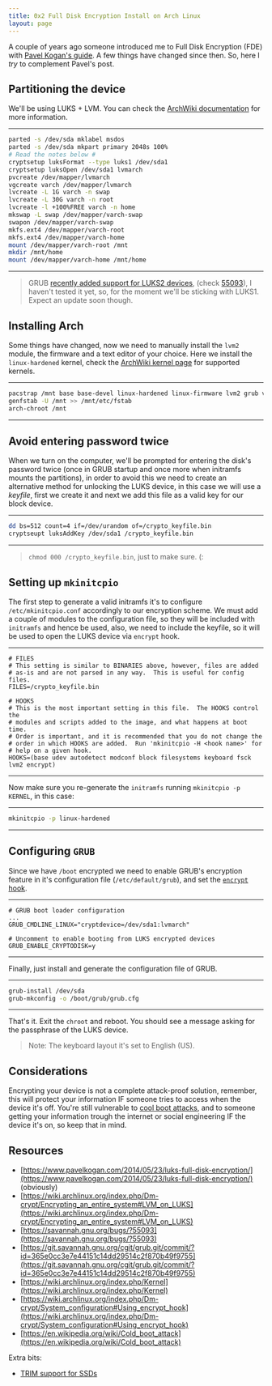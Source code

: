 ```yaml
---
title: 0x2 Full Disk Encryption Install on Arch Linux
layout: page
---
```


A couple of years ago someone introduced me to Full Disk Encryption (FDE) with [Pavel Kogan's guide](https://www.pavelkogan.com/2014/05/23/luks-full-disk-encryption/). A few things have changed since then. So, here I _try_ to complement Pavel's post.

## Partitioning the device

We'll be using LUKS + LVM. You can check the [ArchWiki documentation](https://wiki.archlinux.org/index.php/Dm-crypt/Encrypting_an_entire_system#LVM_on_LUKS) for more information.

---
```sh
parted -s /dev/sda mklabel msdos
parted -s /dev/sda mkpart primary 2048s 100%
# Read the notes below #
cryptsetup luksFormat --type luks1 /dev/sda1
cryptsetup luksOpen /dev/sda1 lvmarch
pvcreate /dev/mapper/lvmarch
vgcreate varch /dev/mapper/lvmarch
lvcreate -L 1G varch -n swap
lvcreate -L 30G varch -n root
lvcreate -l +100%FREE varch -n home
mkswap -L swap /dev/mapper/varch-swap
swapon /dev/mapper/varch-swap
mkfs.ext4 /dev/mapper/varch-root
mkfs.ext4 /dev/mapper/varch-home
mount /dev/mapper/varch-root /mnt
mkdir /mnt/home
mount /dev/mapper/varch-home /mnt/home
```
---

> GRUB [recently added support for LUKS2 devices](https://git.savannah.gnu.org/cgit/grub.git/commit/?id=365e0cc3e7e44151c14dd29514c2f870b49f9755), (check [55093](https://savannah.gnu.org/bugs/?55093)), I haven't tested it yet, so, for the moment we'll be sticking with LUKS1. Expect an update soon though.

## Installing Arch

Some things have changed, now we need to manually install the `lvm2` module, the firmware and a text editor of your choice. Here we install the `linux-hardened` kernel, check the [ArchWiki kernel page](https://wiki.archlinux.org/index.php/Kernel) for supported kernels.

---
```sh
pacstrap /mnt base base-devel linux-hardened linux-firmware lvm2 grub vim
genfstab -U /mnt >> /mnt/etc/fstab
arch-chroot /mnt
```
---

## Avoid entering password twice

When we turn on the computer, we'll be prompted for entering the disk's password twice (once in GRUB startup and once more when initramfs mounts the partitions), in order to avoid this we need to create an alternative method for unlocking the LUKS device, in this case we will use a _keyfile_, first we create it and next we add this file as a valid key for our block device.

---
```sh
dd bs=512 count=4 if=/dev/urandom of=/crypto_keyfile.bin
cryptseupt luksAddKey /dev/sda1 /crypto_keyfile.bin
```
---

> `chmod 000 /crypto_keyfile.bin`, just to make sure. (:

## Setting up `mkinitcpio`

The first step to generate a valid initramfs it's to configure `/etc/mkinitcpio.conf` accordingly to our encryption scheme. We must add a couple of modules to the configuration file, so they will be included with `initramfs` and hence be used, also, we need to include the keyfile, so it will be used to open the LUKS device via `encrypt` hook.

---
```
# FILES
# This setting is similar to BINARIES above, however, files are added
# as-is and are not parsed in any way.  This is useful for config files.
FILES=/crypto_keyfile.bin

# HOOKS
# This is the most important setting in this file.  The HOOKS control the
# modules and scripts added to the image, and what happens at boot time.
# Order is important, and it is recommended that you do not change the
# order in which HOOKS are added.  Run 'mkinitcpio -H <hook name>' for
# help on a given hook.
HOOKS=(base udev autodetect modconf block filesystems keyboard fsck lvm2 encrypt)
```
---

Now make sure you re-generate the `initramfs` running `mkinitcpio -p KERNEL`, in this case:

---
```sh
mkinitcpio -p linux-hardened
```
---

## Configuring `GRUB`

Since we have `/boot` encrypted we need to enable GRUB's encryption feature in it's configuration file (`/etc/default/grub`), and set the [`encrypt` hook](https://wiki.archlinux.org/index.php/Dm-crypt/System_configuration#Using_encrypt_hook).

---
```
# GRUB boot loader configuration
...
GRUB_CMDLINE_LINUX="cryptdevice=/dev/sda1:lvmarch"

# Uncomment to enable booting from LUKS encrypted devices
GRUB_ENABLE_CRYPTODISK=y
```
---

Finally, just install and generate the configuration file of GRUB.

---
```sh
grub-install /dev/sda
grub-mkconfig -o /boot/grub/grub.cfg
```
---

That's it. Exit the `chroot` and reboot. You should see a message asking for the passphrase of the LUKS device.

> Note: The keyboard layout it's set to English (US).

## Considerations

Encrypting your device is not a complete attack-proof solution, remember, this will protect your information IF someone tries to access when the device it's off. You're still vulnerable to [cool boot attacks](https://en.wikipedia.org/wiki/Cold_boot_attack), and to someone getting your information trough the internet or social engineering IF the device it's on, so keep that in mind.

## Resources

- [https://www.pavelkogan.com/2014/05/23/luks-full-disk-encryption/](https://www.pavelkogan.com/2014/05/23/luks-full-disk-encryption/) (obviously)
- [https://wiki.archlinux.org/index.php/Dm-crypt/Encrypting_an_entire_system#LVM_on_LUKS](https://wiki.archlinux.org/index.php/Dm-crypt/Encrypting_an_entire_system#LVM_on_LUKS)
- [https://savannah.gnu.org/bugs/?55093](https://savannah.gnu.org/bugs/?55093)
- [https://git.savannah.gnu.org/cgit/grub.git/commit/?id=365e0cc3e7e44151c14dd29514c2f870b49f9755](https://git.savannah.gnu.org/cgit/grub.git/commit/?id=365e0cc3e7e44151c14dd29514c2f870b49f9755)
- [https://wiki.archlinux.org/index.php/Kernel](https://wiki.archlinux.org/index.php/Kernel)
- [https://wiki.archlinux.org/index.php/Dm-crypt/System_configuration#Using_encrypt_hook](https://wiki.archlinux.org/index.php/Dm-crypt/System_configuration#Using_encrypt_hook)
- [https://en.wikipedia.org/wiki/Cold_boot_attack](https://en.wikipedia.org/wiki/Cold_boot_attack)

Extra bits:

- [TRIM support for SSDs](https://wiki.archlinux.org/index.php/Dm-crypt/Specialties#Discard/TRIM_support_for_solid_state_drives_(SSD))
